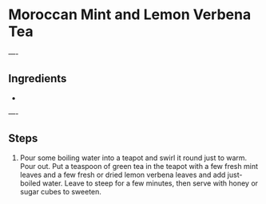 # Moroccan Mint and Lemon Verbena Tea


—-

## Ingredients

* 

—-

## Steps

1.  Pour some boiling water into a teapot and swirl it round just to warm. Pour out. Put a teaspoon of green tea in the teapot with a few fresh mint leaves and a few fresh or dried lemon verbena leaves and add just-boiled water. Leave to steep for a few minutes, then serve with honey or sugar cubes to sweeten.